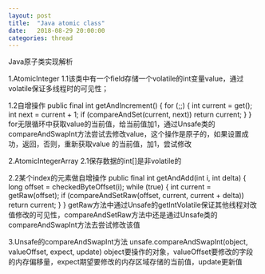 ```yaml
---
layout: post
title:  "Java atomic class"
date:   2018-08-29 20:00:00
categories: thread
---
```


Java原子类实现解析

1.AtomicInteger
1.1该类中有一个field存储一个volatile的int变量value，通过volatile保证多线程时的可见性；

1.2自增操作
public final int getAndIncrement() {
    for (;;) {
        int current = get();
        int next = current + 1;
        if (compareAndSet(current, next))
            return current;
    }
}
for无限循环中获取value的当前值，给当前值加1，通过Unsafe类的compareAndSwapInt方法尝试去修改value，这个操作是原子的，如果设置成功，返回，否则，重新获取value
的当前值，加1，尝试修改

2.AtomicIntegerArray
2.1保存数据的int[]是非volatile的

2.2某个index的元素做自增操作
public final int getAndAdd(int i, int delta) {
    long offset = checkedByteOffset(i);
    while (true) {
        int current = getRaw(offset);
        if (compareAndSetRaw(offset, current, current + delta))
            return current;
    }
}
getRaw方法中通过Unsafe的getIntVolatile保证其他线程对改值修改的可见性，compareAndSetRaw方法中还是通过Unsafe类的compareAndSwapInt方法去尝试修改该值

3.Unsafe的compareAndSwapInt方法
unsafe.compareAndSwapInt(object, valueOffset, expect, update)
object要操作的对象，valueOffset要修改的字段的内存偏移量，expect期望要修改的内存区域存储的当前值，update更新值


         
                
                
                
                
                